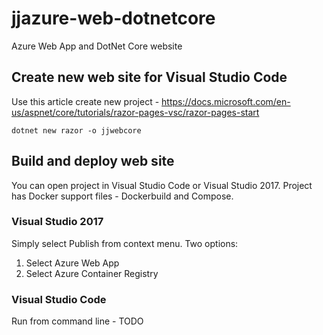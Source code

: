 # jjazure-web-dotnetcore
Azure Web App and DotNet Core website

## Create new web site for Visual Studio Code
Use this article create new project - 
https://docs.microsoft.com/en-us/aspnet/core/tutorials/razor-pages-vsc/razor-pages-start

```
dotnet new razor -o jjwebcore
```

## Build and deploy web site
You can open project in Visual Studio Code or Visual Studio 2017. Project has Docker support files - Dockerbuild and Compose.

### Visual Studio 2017
Simply select Publish from context menu. Two options:
1. Select Azure Web App
2. Select Azure Container Registry

### Visual Studio Code
Run from command line - TODO